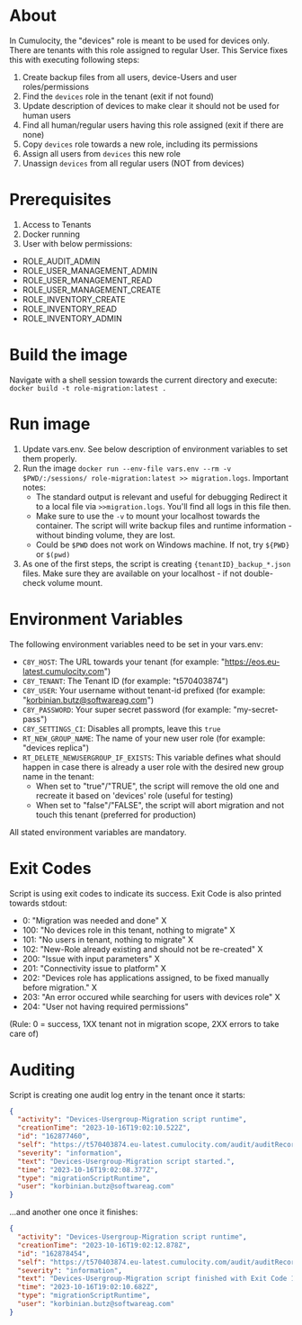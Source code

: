 # About

In Cumulocity, the "devices" role is meant to be used for devices only. There are tenants with this role assigned to regular User. This Service fixes this with executing following steps:

1. Create backup files from all users, device-Users and user roles/permissions
2. Find the `devices` role in the tenant (exit if not found)
3. Update description of devices to make clear it should not be used for human users
4. Find all human/regular users having this role assigned (exit if there are none)
5. Copy `devices` role towards a new role, including its permissions
6. Assign all users from `devices` this new role
7. Unassign `devices` from all regular users (NOT from devices)

# Prerequisites

1. Access to Tenants
2. Docker running
3. User with below permissions:

* ROLE_AUDIT_ADMIN
* ROLE_USER_MANAGEMENT_ADMIN
* ROLE_USER_MANAGEMENT_READ
* ROLE_USER_MANAGEMENT_CREATE
* ROLE_INVENTORY_CREATE
* ROLE_INVENTORY_READ
* ROLE_INVENTORY_ADMIN



# Build the image

Navigate with a shell session towards the current directory and execute: `docker build -t role-migration:latest .`

# Run image

1. Update vars.env. See below description of environment variables to set them properly.
2. Run the image `docker run --env-file vars.env --rm -v $PWD/:/sessions/ role-migration:latest >> migration.logs`. Important notes:
   - The standard output is relevant and useful for debugging Redirect it to a local file via `>>migration.logs`. You'll find all logs in this file then.
   - Make sure to use the `-v` to mount your localhost towards the container. The script will write backup files and runtime information - without binding volume, they are lost.
   - Could be `$PWD` does not work on Windows machine. If not, try `${PWD}` or `$(pwd)`
3. As one of the first steps, the script is creating `{tenantID}_backup_*.json` files. Make sure they are available on your localhost - if not double-check volume mount.

# Environment Variables

The following environment variables need to be set in your vars.env:

- `C8Y_HOST`: The URL towards your tenant (for example: "https://eos.eu-latest.cumulocity.com")
- `C8Y_TENANT`: The Tenant ID (for example: "t570403874")
- `C8Y_USER`: Your username without tenant-id prefixed (for example: "korbinian.butz@softwareag.com")
- `C8Y_PASSWORD`: Your super secret password (for example: "my-secret-pass")
- `C8Y_SETTINGS_CI`: Disables all prompts, leave this `true`
- `RT_NEW_GROUP_NAME`: The name of your new user role (for example: "devices replica")
- `RT_DELETE_NEWUSERGROUP_IF_EXISTS`: This variable defines what should happen in case there is already a user role with the desired new group name in the tenant:
  - When set to "true"/"TRUE", the script will remove the old one and recreate it based on 'devices' role (useful for testing)
  - When set to "false"/"FALSE", the script will abort migration and not touch this tenant (preferred for production)

All stated environment variables are mandatory.

# Exit Codes

Script is using exit codes to indicate its success. Exit Code is also printed towards stdout:

- 0: "Migration was needed and done" X
- 100: "No devices role in this tenant, nothing to migrate" X
- 101: "No users in tenant, nothing to migrate" X
- 102: "New-Role already existing and should not be re-created" X
- 200: "Issue with input parameters" X
- 201: "Connectivity issue to platform" X
- 202: "Devices role has applications assigned, to be fixed manually before migration." X
- 203: "An error occured while searching for users with devices role" X
- 204: "User not having required permissions" 

(Rule: 0 = success, 1XX tenant not in migration scope, 2XX errors to take care of)

# Auditing

Script is creating one audit log entry in the tenant once it starts:

```json
{
  "activity": "Devices-Usergroup-Migration script runtime",
  "creationTime": "2023-10-16T19:02:10.522Z",
  "id": "162877460",
  "self": "https://t570403874.eu-latest.cumulocity.com/audit/auditRecords/162877460",
  "severity": "information",
  "text": "Devices-Usergroup-Migration script started.",
  "time": "2023-10-16T19:02:08.377Z",
  "type": "migrationScriptRuntime",
  "user": "korbinian.butz@softwareag.com"
}
```

...and another one once it finishes:

```json
{
  "activity": "Devices-Usergroup-Migration script runtime",
  "creationTime": "2023-10-16T19:02:12.878Z",
  "id": "162878454",
  "self": "https://t570403874.eu-latest.cumulocity.com/audit/auditRecords/162878454",
  "severity": "information",
  "text": "Devices-Usergroup-Migration script finished with Exit Code 101",
  "time": "2023-10-16T19:02:10.682Z",
  "type": "migrationScriptRuntime",
  "user": "korbinian.butz@softwareag.com"
}
```
